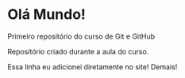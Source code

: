 # Olá Mundo!
 Primeiro repositório do curso de Git e GitHub

 Repositório criado durante a aula do curso.

Essa linha eu adicionei diretamente no site! Demais!
